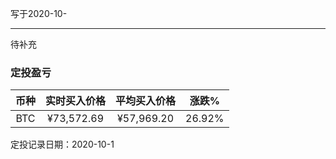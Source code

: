 写于2020-10-

-----

待补充

### 定投盈亏

| 币种 | 实时买入价格 | 平均买入价格 |  涨跌%  |  
| :--: | :----------: | :----------: | :-----: |
| BTC  |  ¥73,572.69  |   ¥57,969.20  | 26.92% |

定投记录日期：2020-10-1
 
